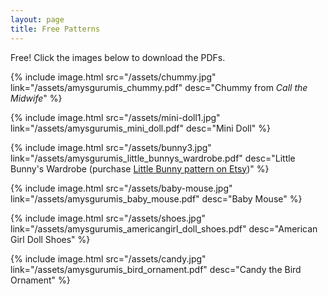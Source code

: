 ```yaml
---
layout: page
title: Free Patterns
---
```

Free! Click the images below to download the PDFs.

{% include image.html src="/assets/chummy.jpg" link="/assets/amysgurumis_chummy.pdf" desc="Chummy from <i>Call the Midwife</i>" %}

{% include image.html src="/assets/mini-doll1.jpg" link="/assets/amysgurumis_mini_doll.pdf" desc="Mini Doll" %}

{% include image.html src="/assets/bunny3.jpg" link="/assets/amysgurumis_little_bunnys_wardrobe.pdf" desc="Little Bunny's Wardrobe (purchase <a href='https://www.etsy.com/ca/listing/289876563/amigurumi-pattern-little-bunny?ref=shop_home_active_11'>Little Bunny pattern on Etsy</a>)" %}

{% include image.html src="/assets/baby-mouse.jpg" link="/assets/amysgurumis_baby_mouse.pdf" desc="Baby Mouse" %}

{% include image.html src="/assets/shoes.jpg" link="/assets/amysgurumis_americangirl_doll_shoes.pdf" desc="American Girl Doll Shoes" %}

{% include image.html src="/assets/candy.jpg" link="/assets/amysgurumis_bird_ornament.pdf" desc="Candy the Bird Ornament" %}